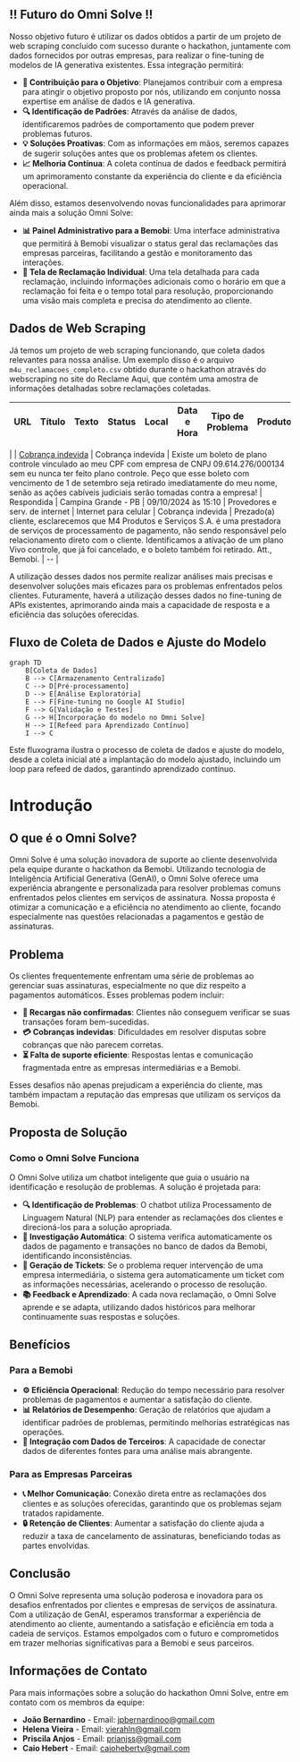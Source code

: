 ## !! Futuro do Omni Solve !!
Nosso objetivo futuro é utilizar os dados obtidos a partir de um projeto de web scraping concluído com sucesso durante o hackathon, juntamente com dados fornecidos por outras empresas, para realizar o fine-tuning de modelos de IA generativa existentes. Essa integração permitirá:

- **🎯 Contribuição para o Objetivo**: Planejamos contribuir com a empresa para atingir o objetivo proposto por nós, utilizando em conjunto nossa expertise em análise de dados e IA generativa.
- **🔍 Identificação de Padrões**: Através da análise de dados, identificaremos padrões de comportamento que podem prever problemas futuros.
- **💡 Soluções Proativas**: Com as informações em mãos, seremos capazes de sugerir soluções antes que os problemas afetem os clientes.
- **📈 Melhoria Contínua**: A coleta contínua de dados e feedback permitirá um aprimoramento constante da experiência do cliente e da eficiência operacional.

Além disso, estamos desenvolvendo novas funcionalidades para aprimorar ainda mais a solução Omni Solve:

- **📊 Painel Administrativo para a Bemobi**: Uma interface administrativa que permitirá à Bemobi visualizar o status geral das reclamações das empresas parceiras, facilitando a gestão e monitoramento das interações.
- **📝 Tela de Reclamação Individual**: Uma tela detalhada para cada reclamação, incluindo informações adicionais como o horário em que a reclamação foi feita e o tempo total para resolução, proporcionando uma visão mais completa e precisa do atendimento ao cliente.

## Dados de Web Scraping

Já temos um projeto de web scraping funcionando, que coleta dados relevantes para nossa análise. Um exemplo disso é o arquivo `m4u_reclamacoes_completo.csv` obtido durante o hackathon através do webscraping no site do Reclame Aqui, que contém uma amostra de informações detalhadas sobre reclamações coletadas. 

| URL                                                                                     | Título                                                       | Texto                                                                                                                                                                                                                                                                                                                   | Status        | Local                       | Data e Hora              | Tipo de Problema            | Produto               | Categoria                 | Resposta Empresa                                                                                                                                                                                                                                                                                                                                                              | Réplica Usuário                                                |
| --------------------------------------------------------------------------------------- | ------------------------------------------------------------ | ------------------------------------------------------------------------------------------------------------------------------------------------------------------------------------------------------------------------------------------------------------------------------------------------------------------------ | ------------- | -------------------------- | ------------------------ | --------------------------- | ---------------------- | ------------------------- | ------------------------------------------------------------------------------------------------------------------------------------------------------------------------------------------------------------------------------------------------------------------------------------------------------------------------------------------------------------------------------ | -------------------------------------------------------------- |
|
| [Cobrança indevida](https://www.reclameaqui.com.br/m4u/cobranca-indevida_ntvfN_1sOQDPcVJ5/)                             | Cobrança indevida                                             | Existe um boleto de plano controle vinculado ao meu CPF com empresa de CNPJ 09.614.276/000134 sem eu nunca ter feito plano controle. Peço que esse boleto com vencimento de 1 de setembro seja retirado imediatamente do meu nome, senão as ações cabíveis judiciais serão tomadas contra a empresa!                         | Respondida    | Campina Grande - PB         | 09/10/2024 às 15:10      | Provedores e serv. de internet | Internet para celular   | Cobrança indevida         | Prezado(a) cliente, esclarecemos que M4 Produtos e Serviços S.A. é uma prestadora de serviços de processamento de pagamento, não sendo responsável pelo relacionamento direto com o cliente. Identificamos a ativação de um plano Vivo controle, que já foi cancelado, e o boleto também foi retirado. Att., Bemobi.                          | --                                                             |

A utilização desses dados nos permite realizar análises mais precisas e desenvolver soluções mais eficazes para os problemas enfrentados pelos clientes. Futuramente, haverá a utilização desses dados no fine-tuning de APIs existentes, aprimorando ainda mais a capacidade de resposta e a eficiência das soluções oferecidas.

## Fluxo de Coleta de Dados e Ajuste do Modelo

```mermaid
graph TD
    B[Coleta de Dados]
    B --> C[Armazenamento Centralizado]
    C --> D[Pré-processamento]
    D --> E[Análise Exploratória]
    E --> F[Fine-tuning no Google AI Studio]
    F --> G[Validação e Testes]
    G --> H[Incorporação do modelo no Omni Solve]
    H --> I[Refeed para Aprendizado Contínuo]
    I --> C
```

Este fluxograma ilustra o processo de coleta de dados e ajuste do modelo, desde a coleta inicial até a implantação do modelo ajustado, incluindo um loop para refeed de dados, garantindo aprendizado contínuo.



# Introdução

## O que é o Omni Solve?

Omni Solve é uma solução inovadora de suporte ao cliente desenvolvida pela equipe durante o hackathon da Bemobi. Utilizando tecnologia de Inteligência Artificial Generativa (GenAI), o Omni Solve oferece uma experiência abrangente e personalizada para resolver problemas comuns enfrentados pelos clientes em serviços de assinatura. Nossa proposta é otimizar a comunicação e a eficiência no atendimento ao cliente, focando especialmente nas questões relacionadas a pagamentos e gestão de assinaturas.

## Problema

Os clientes frequentemente enfrentam uma série de problemas ao gerenciar suas assinaturas, especialmente no que diz respeito a pagamentos automáticos. Esses problemas podem incluir:

- **🔄 Recargas não confirmadas**: Clientes não conseguem verificar se suas transações foram bem-sucedidas.
- **💳 Cobranças indevidas**: Dificuldades em resolver disputas sobre cobranças que não parecem corretas.
- **⏳ Falta de suporte eficiente**: Respostas lentas e comunicação fragmentada entre as empresas intermediárias e a Bemobi.

Esses desafios não apenas prejudicam a experiência do cliente, mas também impactam a reputação das empresas que utilizam os serviços da Bemobi.

## Proposta de Solução

### Como o Omni Solve Funciona

O Omni Solve utiliza um chatbot inteligente que guia o usuário na identificação e resolução de problemas. A solução é projetada para:

- **🔍 Identificação de Problemas**: O chatbot utiliza Processamento de Linguagem Natural (NLP) para entender as reclamações dos clientes e direcioná-los para a solução apropriada.
- **🔎 Investigação Automática**: O sistema verifica automaticamente os dados de pagamento e transações no banco de dados da Bemobi, identificando inconsistências.
- **🎫 Geração de Tickets**: Se o problema requer intervenção de uma empresa intermediária, o sistema gera automaticamente um ticket com as informações necessárias, acelerando o processo de resolução.
- **📚 Feedback e Aprendizado**: A cada nova reclamação, o Omni Solve aprende e se adapta, utilizando dados históricos para melhorar continuamente suas respostas e soluções.


## Benefícios

### Para a Bemobi

- **⚙️ Eficiência Operacional**: Redução do tempo necessário para resolver problemas de pagamentos e aumentar a satisfação do cliente.
- **📊 Relatórios de Desempenho**: Geração de relatórios que ajudam a identificar padrões de problemas, permitindo melhorias estratégicas nas operações.
- **🔗 Integração com Dados de Terceiros**: A capacidade de conectar dados de diferentes fontes para uma análise mais abrangente.

### Para as Empresas Parceiras

- **📞 Melhor Comunicação**: Conexão direta entre as reclamações dos clientes e as soluções oferecidas, garantindo que os problemas sejam tratados rapidamente.
- **🔒 Retenção de Clientes**: Aumentar a satisfação do cliente ajuda a reduzir a taxa de cancelamento de assinaturas, beneficiando todas as partes envolvidas.

## Conclusão

O Omni Solve representa uma solução poderosa e inovadora para os desafios enfrentados por clientes e empresas de serviços de assinatura. Com a utilização de GenAI, esperamos transformar a experiência de atendimento ao cliente, aumentando a satisfação e eficiência em toda a cadeia de serviços. Estamos empolgados com o futuro e comprometidos em trazer melhorias significativas para a Bemobi e seus parceiros.

## Informações de Contato

Para mais informações sobre a solução do hackathon Omni Solve, entre em contato com os membros da equipe:

- **João Bernardino** - Email: jpbernardinoo@gmail.com
- **Helena Vieira** - Email: vierahln@gmail.com
- **Priscila Anjos** - Email: prianjss@gmail.com
- **Caio Hebert** - Email: caiohebertv@gmail.com
